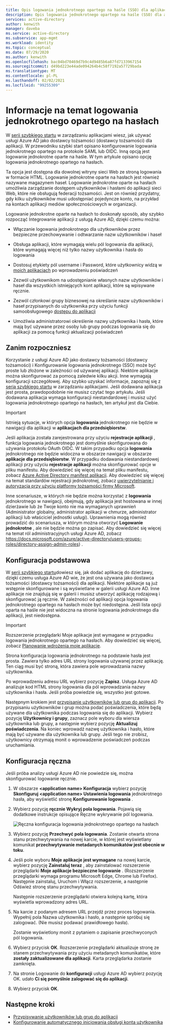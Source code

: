 ```yaml
---
title: Opis logowania jednokrotnego opartego na haśle (SSO) dla aplikacji w Azure Active Directory
description: Opis logowania jednokrotnego opartego na haśle (SSO) dla aplikacji w Azure Active Directory
services: active-directory
author: kenwith
manager: daveba
ms.service: active-directory
ms.subservice: app-mgmt
ms.workload: identity
ms.topic: conceptual
ms.date: 07/29/2020
ms.author: kenwith
ms.openlocfilehash: bac04bd70469d7b9c4d9485b6a87fd7133967154
ms.sourcegitcommit: d49bd223e44ade094264b4c58f7192a57729bada
ms.translationtype: MT
ms.contentlocale: pl-PL
ms.lasthandoff: 02/02/2021
ms.locfileid: "99255309"
---
```

# <a name="understand-password-based-single-sign-on"></a>Informacje na temat logowania jednokrotnego opartego na hasłach

W [serii szybkiego startu](view-applications-portal.md) w zarządzaniu aplikacjami wiesz, jak używać usługi Azure AD jako dostawcy tożsamości (dostawcy tożsamości) dla aplikacji. W przewodniku szybki start opisano konfigurowanie logowania jednokrotnego opartego na protokole SAML lub OIDC. Inną opcją jest logowanie jednokrotne oparte na haśle. W tym artykule opisano opcję logowania jednokrotnego opartego na hasłach. 

Ta opcja jest dostępna dla dowolnej witryny sieci Web ze stroną logowania w formacie HTML. Logowanie jednokrotne oparte na hasłach jest również nazywane magazynem haseł. Logowanie jednokrotne oparte na hasłach umożliwia zarządzanie dostępem użytkowników i hasłami do aplikacji sieci Web, które nie obsługują federacji tożsamości. Jest on również przydatny, gdy kilku użytkowników musi udostępniać pojedyncze konto, na przykład na kontach aplikacji mediów społecznościowych w organizacji.

Logowanie jednokrotne oparte na hasłach to doskonały sposób, aby szybko rozpocząć Integrowanie aplikacji z usługą Azure AD, dzięki czemu można:

- Włączanie logowania jednokrotnego dla użytkowników przez bezpieczne przechowywanie i odtwarzanie nazw użytkowników i haseł

- Obsługa aplikacji, które wymagają wielu pól logowania dla aplikacji, które wymagają więcej niż tylko nazwy użytkownika i hasła do logowania

- Dostosuj etykiety pól username i Password, które użytkownicy widzą w [moich aplikacjach](../user-help/my-apps-portal-end-user-access.md) po wprowadzeniu poświadczeń

- Zezwól użytkownikom na udostępnianie własnych nazw użytkowników i haseł dla wszystkich istniejących kont aplikacji, które są wpisywane ręcznie.

- Zezwól członkowi grupy biznesowej na określanie nazw użytkowników i haseł przypisanych do użytkownika przy użyciu funkcji samoobsługowego [dostępu do aplikacji](./manage-self-service-access.md)

-   Umożliwia administratorowi określenie nazwy użytkownika i hasła, które mają być używane przez osoby lub grupy podczas logowania się do aplikacji za pomocą funkcji aktualizacji poświadczeń 

## <a name="before-you-begin"></a>Zanim rozpoczniesz

Korzystanie z usługi Azure AD jako dostawcy tożsamości (dostawcy tożsamości) i Konfigurowanie logowania jednokrotnego (SSO) może być proste lub złożone w zależności od używanej aplikacji. Niektóre aplikacje można skonfigurować za pomocą zaledwie kilku akcji. Inne wymagają konfiguracji szczegółowej. Aby szybko uzyskać informacje, zapoznaj się z [serią szybkiego startu](view-applications-portal.md) w zarządzaniu aplikacjami. Jeśli dodawana aplikacja jest prosta, prawdopodobnie nie musisz czytać tego artykułu. Jeśli dodawana aplikacja wymaga konfiguracji niestandardowej i musisz użyć logowania jednokrotnego opartego na hasłach, ten artykuł jest dla Ciebie.

> [!IMPORTANT] 
> Istnieją sytuacje, w których opcja **logowania** jednokrotnego nie będzie w nawigacji dla aplikacji w **aplikacjach dla przedsiębiorstw**. 
>
> Jeśli aplikacja została zarejestrowana przy użyciu **rejestracje aplikacji** , funkcja logowania jednokrotnego jest domyślnie skonfigurowana do używania protokołu OAuth OIDC. W takim przypadku opcja **logowania** jednokrotnego nie będzie widoczna w obszarze nawigacji w obszarze **aplikacje dla przedsiębiorstw**. W przypadku dodawania niestandardowej aplikacji przy użyciu **rejestracje aplikacji** można skonfigurować opcje w pliku manifestu. Aby dowiedzieć się więcej na temat pliku manifestu, zobacz [Azure Active Directory manifest aplikacji](../develop/reference-app-manifest.md). Aby dowiedzieć się więcej na temat standardów rejestracji jednokrotnej, zobacz [uwierzytelnianie i autoryzacja przy użyciu platformy tożsamości firmy Microsoft](../develop/authentication-vs-authorization.md#authentication-and-authorization-using-the-microsoft-identity-platform). 
>
> Inne scenariusze, w których nie będzie można korzystać z **logowania** jednokrotnego w nawigacji, obejmują, gdy aplikacja jest hostowana w innej dzierżawie lub że Twoje konto nie ma wymaganych uprawnień (Administrator globalny, administrator aplikacji w chmurze, administrator aplikacji lub właściciel jednostki usługi). Uprawnienia mogą również prowadzić do scenariusza, w którym można otworzyć **Logowanie jednokrotne** , ale nie będzie można go zapisać. Aby dowiedzieć się więcej na temat ról administracyjnych usługi Azure AD, zobacz https://docs.microsoft.com/azure/active-directory/users-groups-roles/directory-assign-admin-roles) .


## <a name="basic-configuration"></a>Konfiguracja podstawowa

W [serii szybkiego startu](view-applications-portal.md)dowiesz się, jak dodać aplikację do dzierżawy, dzięki czemu usługa Azure AD wie, że jest ona używana jako dostawca tożsamości (dostawcy tożsamości) dla aplikacji. Niektóre aplikacje są już wstępnie skonfigurowane i są wyświetlane w galerii usługi Azure AD. Inne aplikacje nie znajdują się w galerii i musisz utworzyć aplikację rodzajową i skonfigurować ją ręcznie. W zależności od aplikacji opcja logowania jednokrotnego opartego na hasłach może być niedostępna. Jeśli lista opcji oparta na haśle nie jest widoczna na stronie logowania jednokrotnego dla aplikacji, jest niedostępna.

> [!IMPORTANT]
> Rozszerzenie przeglądarki Moje aplikacje jest wymagane w przypadku logowania jednokrotnego opartego na hasłach. Aby dowiedzieć się więcej, zobacz [Planowanie wdrożenia moje aplikacje](my-apps-deployment-plan.md).

Strona konfiguracja logowania jednokrotnego na podstawie hasła jest prosta. Zawiera tylko adres URL strony logowania używanej przez aplikację. Ten ciąg musi być stroną, która zawiera pole wprowadzania nazwy użytkownika.

Po wprowadzeniu adresu URL wybierz pozycję **Zapisz**. Usługa Azure AD analizuje kod HTML strony logowania dla pól wprowadzania nazwy użytkownika i hasła. Jeśli próba powiedzie się, wszystko jest gotowe.
 
Następnym krokiem jest [przypisanie użytkowników lub grup do aplikacji](./assign-user-or-group-access-portal.md). Po przypisaniu użytkowników i grup można podać poświadczenia, które będą używane dla użytkownika podczas logowania się do aplikacji. Wybierz pozycję **Użytkownicy i grupy**, zaznacz pole wyboru dla wiersza użytkownika lub grupy, a następnie wybierz pozycję **Aktualizuj poświadczenia**. Na koniec wprowadź nazwę użytkownika i hasło, które mają być używane dla użytkownika lub grupy. Jeśli tego nie zrobisz, użytkownicy otrzymają monit o wprowadzenie poświadczeń podczas uruchamiania.
 

## <a name="manual-configuration"></a>Konfiguracja ręczna

Jeśli próba analizy usługi Azure AD nie powiedzie się, można skonfigurować logowanie ręcznie.

1. W obszarze **\<application name> Konfiguracja** wybierz pozycję **Skonfiguruj \<application name> Ustawienia logowania** jednokrotnego hasła, aby wyświetlić stronę **Konfigurowanie logowania** . 

2. Wybierz pozycję **ręcznie Wykryj pola logowania**. Pojawią się dodatkowe instrukcje opisujące Ręczne wykrywanie pól logowania.

   ![Ręczna konfiguracja logowania jednokrotnego opartego na hasłach](./media/configure-password-single-sign-on/password-configure-sign-on.png)
3. Wybierz pozycję **Przechwyć pola logowania**. Zostanie otwarta strona stanu przechwytywania na nowej karcie, w której jest wyświetlany komunikat **przechwytywanie metadanych komunikatów jest obecnie w toku**.

4. Jeśli pole wyboru **Moje aplikacje jest wymagane** na nowej karcie, wybierz pozycję **Zainstaluj teraz** , aby zainstalować rozszerzenie przeglądarki **Moje aplikacje bezpieczne logowanie** . (Rozszerzenie przeglądarki wymaga programu Microsoft Edge, Chrome lub Firefox). Następnie zainstaluj, Uruchom i Włącz rozszerzenie, a następnie Odśwież stronę stanu przechwytywania.

   Następnie rozszerzenie przeglądarki otwiera kolejną kartę, która wyświetla wprowadzony adres URL.
5. Na karcie z podanym adresem URL przejdź przez proces logowania. Wypełnij pola Nazwa użytkownika i hasło, a następnie spróbuj się zalogować. (Nie musisz podawać prawidłowego hasła).

   Zostanie wyświetlony monit z pytaniem o zapisanie przechwyconych pól logowania.
6. Wybierz przycisk **OK**. Rozszerzenie przeglądarki aktualizuje stronę ze stanem przechwytywania przy użyciu metadanych komunikatów, które **zostały zaktualizowane dla aplikacji**. Karta przeglądarka zostanie zamknięta.

7. Na stronie Logowanie do **konfiguracji** usługi Azure AD wybierz pozycję OK. udało **Ci się pomyślnie zalogować się do aplikacji**.

8. Wybierz przycisk **OK**.

## <a name="next-steps"></a>Następne kroki

- [Przypisywanie użytkowników lub grup do aplikacji](./assign-user-or-group-access-portal.md)
- [Konfigurowanie automatycznego inicjowania obsługi konta użytkownika](../app-provisioning/configure-automatic-user-provisioning-portal.md)
